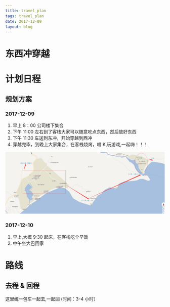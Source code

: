 ```yaml
---
title: travel_plan    
tags: travel_plan      
date: 2017-12-09      
layout: blog
---
```


东西冲穿越
===

# 计划日程

<h2 id="p2">规划方案</h2>

### 2017-12-09

1. 早上 8：00 公司楼下集合
2. 下午 11:00 左右到了客栈大家可以随意吃点东西，然后放好东西
3. 下午 11:30 车送到东冲，开始穿越到西冲   
4. 穿越完毕，到晚上大家集合，在客栈烧烤，唱 K,玩游戏,一起嗨！！！

![穿越路线图](travel_way.jpg)

### 2017-12-10

1. 早上,大概 9:30 起床，在客栈吃个早饭
2. 中午坐大巴回家


# 路线
## 去程 & 回程

这里统一包车一起去,一起回
(时间：3-4 小时）












